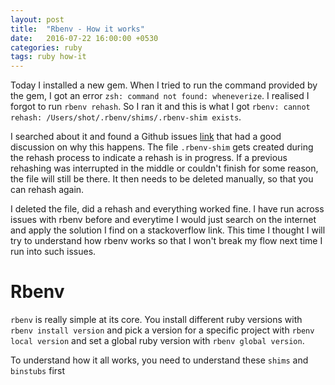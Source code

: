 ```yaml
---
layout: post
title:  "Rbenv - How it works"
date:   2016-07-22 16:00:00 +0530
categories: ruby
tags: ruby how-it
---
```


Today I installed a new gem. When I tried to run the command provided by the gem, I got an error `zsh: command not found: wheneverize`. I realised I forgot to run `rbenv rehash`. So I ran it and this is what I got `rbenv: cannot rehash: /Users/shot/.rbenv/shims/.rbenv-shim exists`.

I searched about it and found a Github issues [link](https://github.com/rbenv/rbenv/issues/759) that had a good discussion on why this happens. The file `.rbenv-shim` gets created during the rehash process to indicate a rehash is in progress. If a previous rehashing was interrupted in the middle or couldn't finish for some reason, the file will still be there. It then needs to be deleted manually, so that you can rehash again.

I deleted the file, did a rehash and everything worked fine. I have run across issues with rbenv before and everytime I would just search on the internet and apply the solution I find on a stackoverflow link. This time I thought I will try to understand how rbenv works so that I won't break my flow next time I run into such issues.

# Rbenv

`rbenv` is really simple at its core. You install different ruby versions with `rbenv install version` and pick a version for a specific project with `rbenv local version` and set a global ruby version with `rbenv global version`.

To understand how it all works, you need to understand these `shims` and `binstubs` first 
